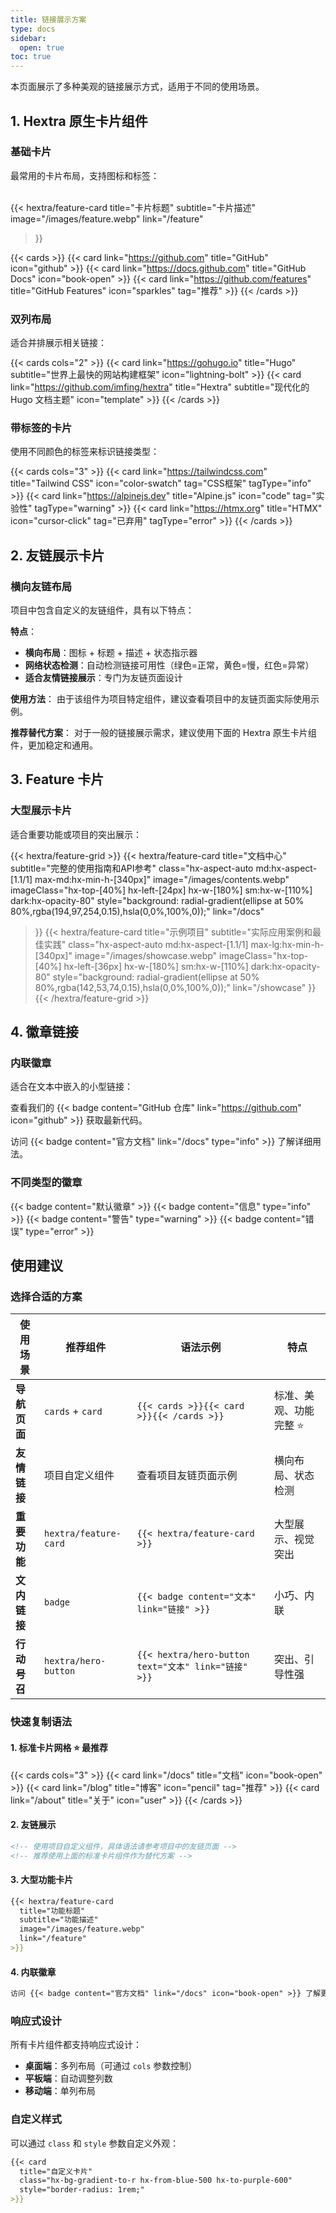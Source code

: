 ```yaml
---
title: 链接展示方案
type: docs
sidebar:
  open: true
toc: true
---
```



本页面展示了多种美观的链接展示方式，适用于不同的使用场景。

## 1. Hextra 原生卡片组件

### 基础卡片
最常用的卡片布局，支持图标和标签：  
</br>

{{< hextra/feature-card 
  title="卡片标题"
  subtitle="卡片描述"
  image="/images/feature.webp"
  link="/feature"
>}}


{{< cards >}}
  {{< card link="https://github.com" title="GitHub" icon="github" >}}
  {{< card link="https://docs.github.com" title="GitHub Docs" icon="book-open" >}}
  {{< card link="https://github.com/features" title="GitHub Features" icon="sparkles" tag="推荐" >}}
{{< /cards >}}

### 双列布局
适合并排展示相关链接：

{{< cards cols="2" >}}
  {{< card link="https://gohugo.io" title="Hugo" subtitle="世界上最快的网站构建框架" icon="lightning-bolt" >}}
  {{< card link="https://github.com/imfing/hextra" title="Hextra" subtitle="现代化的 Hugo 文档主题" icon="template" >}}
{{< /cards >}}

### 带标签的卡片
使用不同颜色的标签来标识链接类型：

{{< cards cols="3" >}}
  {{< card link="https://tailwindcss.com" title="Tailwind CSS" icon="color-swatch" tag="CSS框架" tagType="info" >}}
  {{< card link="https://alpinejs.dev" title="Alpine.js" icon="code" tag="实验性" tagType="warning" >}}
  {{< card link="https://htmx.org" title="HTMX" icon="cursor-click" tag="已弃用" tagType="error" >}}
{{< /cards >}}

## 2. 友链展示卡片

### 横向友链布局
项目中包含自定义的友链组件，具有以下特点：

**特点**：
- **横向布局**：图标 + 标题 + 描述 + 状态指示器
- **网络状态检测**：自动检测链接可用性（绿色=正常，黄色=慢，红色=异常）
- **适合友情链接展示**：专门为友链页面设计

**使用方法**：
由于该组件为项目特定组件，建议查看项目中的友链页面实际使用示例。

**推荐替代方案**：
对于一般的链接展示需求，建议使用下面的 Hextra 原生卡片组件，更加稳定和通用。

## 3. Feature 卡片

### 大型展示卡片
适合重要功能或项目的突出展示：

{{< hextra/feature-grid >}}
  {{< hextra/feature-card
    title="文档中心"
    subtitle="完整的使用指南和API参考"
    class="hx-aspect-auto md:hx-aspect-[1.1/1] max-md:hx-min-h-[340px]"
    image="/images/contents.webp"
    imageClass="hx-top-[40%] hx-left-[24px] hx-w-[180%] sm:hx-w-[110%] dark:hx-opacity-80"
    style="background: radial-gradient(ellipse at 50% 80%,rgba(194,97,254,0.15),hsla(0,0%,100%,0));"
    link="/docs"
  >}}
  {{< hextra/feature-card
    title="示例项目"
    subtitle="实际应用案例和最佳实践"
    class="hx-aspect-auto md:hx-aspect-[1.1/1] max-lg:hx-min-h-[340px]"
    image="/images/showcase.webp"
    imageClass="hx-top-[40%] hx-left-[36px] hx-w-[180%] sm:hx-w-[110%] dark:hx-opacity-80"
    style="background: radial-gradient(ellipse at 50% 80%,rgba(142,53,74,0.15),hsla(0,0%,100%,0));"
    link="/showcase"
  >}}
{{< /hextra/feature-grid >}}

## 4. 徽章链接

### 内联徽章
适合在文本中嵌入的小型链接：

查看我们的 {{< badge content="GitHub 仓库" link="https://github.com" icon="github" >}} 获取最新代码。

访问 {{< badge content="官方文档" link="/docs" type="info" >}} 了解详细用法。

### 不同类型的徽章

{{< badge content="默认徽章" >}}
{{< badge content="信息" type="info" >}}
{{< badge content="警告" type="warning" >}}
{{< badge content="错误" type="error" >}}

## 使用建议

### 选择合适的方案

| 使用场景 | 推荐组件 | 语法示例 | 特点 |
|---------|---------|---------|------|
| **导航页面** | `cards` + `card` | `{{< cards >}}{{< card >}}{{< /cards >}}` | 标准、美观、功能完整 ⭐ |
| **友情链接** | 项目自定义组件 | 查看项目友链页面示例 | 横向布局、状态检测 |
| **重要功能** | `hextra/feature-card` | `{{< hextra/feature-card >}}` | 大型展示、视觉突出 |
| **文内链接** | `badge` | `{{< badge content="文本" link="链接" >}}` | 小巧、内联 |
| **行动号召** | `hextra/hero-button` | `{{< hextra/hero-button text="文本" link="链接" >}}` | 突出、引导性强 |

### 快速复制语法

#### 1. 标准卡片网格 ⭐ 最推荐
{{< cards cols="3" >}}
  {{< card link="/docs" title="文档" icon="book-open" >}}
  {{< card link="/blog" title="博客" icon="pencil" tag="推荐" >}}
  {{< card link="/about" title="关于" icon="user" >}}
{{< /cards >}}


#### 2. 友链展示
```markdown
<!-- 使用项目自定义组件，具体语法请参考项目中的友链页面 -->
<!-- 推荐使用上面的标准卡片组件作为替代方案 -->
```

#### 3. 大型功能卡片
```markdown
{{< hextra/feature-card
  title="功能标题"
  subtitle="功能描述"
  image="/images/feature.webp"
  link="/feature"
>}}
```

#### 4. 内联徽章
```markdown
访问 {{< badge content="官方文档" link="/docs" icon="book-open" >}} 了解更多。
```

### 响应式设计

所有卡片组件都支持响应式设计：
- **桌面端**：多列布局（可通过 `cols` 参数控制）
- **平板端**：自动调整列数
- **移动端**：单列布局

### 自定义样式

可以通过 `class` 和 `style` 参数自定义外观：

```markdown
{{< card
  title="自定义卡片"
  class="hx-bg-gradient-to-r hx-from-blue-500 hx-to-purple-600"
  style="border-radius: 1rem;"
>}}
```
